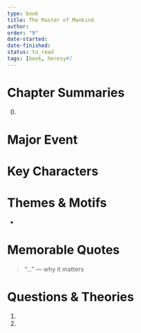 ```yaml
---
type: book
title: The Master of Mankind
author: 
order: "9"
date-started: 
date-finished: 
status: to_read
tags: [book, heresy#]
---
```

# Chapter Summaries
0. 
 
# Major Event



# Key Characters


# Themes & Motifs
- 

# Memorable Quotes
> “...” — why it matters

# Questions & Theories
1. 
2. 